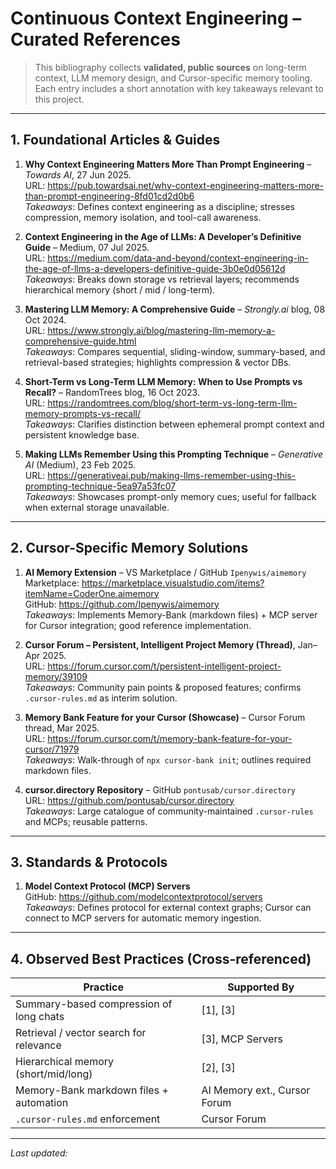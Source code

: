 # Continuous Context Engineering – Curated References

> This bibliography collects **validated, public sources** on long-term context, LLM memory design, and Cursor-specific memory tooling. Each entry includes a short annotation with key takeaways relevant to this project.

---

## 1. Foundational Articles & Guides

1. **Why Context Engineering Matters More Than Prompt Engineering** – *Towards AI*, 27 Jun 2025.  
   URL: <https://pub.towardsai.net/why-context-engineering-matters-more-than-prompt-engineering-8fd01cd2d0b6>  
   *Takeaways*: Defines context engineering as a discipline; stresses compression, memory isolation, and tool-call awareness.

2. **Context Engineering in the Age of LLMs: A Developer’s Definitive Guide** – Medium, 07 Jul 2025.  
   URL: <https://medium.com/data-and-beyond/context-engineering-in-the-age-of-llms-a-developers-definitive-guide-3b0e0d05612d>  
   *Takeaways*: Breaks down storage vs retrieval layers; recommends hierarchical memory (short / mid / long-term).

3. **Mastering LLM Memory: A Comprehensive Guide** – *Strongly.ai* blog, 08 Oct 2024.  
   URL: <https://www.strongly.ai/blog/mastering-llm-memory-a-comprehensive-guide.html>  
   *Takeaways*: Compares sequential, sliding-window, summary-based, and retrieval-based strategies; highlights compression & vector DBs.

4. **Short-Term vs Long-Term LLM Memory: When to Use Prompts vs Recall?** – RandomTrees blog, 16 Oct 2023.  
   URL: <https://randomtrees.com/blog/short-term-vs-long-term-llm-memory-prompts-vs-recall/>  
   *Takeaways*: Clarifies distinction between ephemeral prompt context and persistent knowledge base.

5. **Making LLMs Remember Using this Prompting Technique** – *Generative AI* (Medium), 23 Feb 2025.  
   URL: <https://generativeai.pub/making-llms-remember-using-this-prompting-technique-5ea97a53fc07>  
   *Takeaways*: Showcases prompt-only memory cues; useful for fallback when external storage unavailable.

---

## 2. Cursor-Specific Memory Solutions

1. **AI Memory Extension** – VS Marketplace / GitHub `Ipenywis/aimemory`  
   Marketplace: <https://marketplace.visualstudio.com/items?itemName=CoderOne.aimemory>  
   GitHub: <https://github.com/Ipenywis/aimemory>  
   *Takeaways*: Implements Memory-Bank (markdown files) + MCP server for Cursor integration; good reference implementation.

2. **Cursor Forum – Persistent, Intelligent Project Memory (Thread)**, Jan–Apr 2025.  
   URL: <https://forum.cursor.com/t/persistent-intelligent-project-memory/39109>  
   *Takeaways*: Community pain points & proposed features; confirms `.cursor-rules.md` as interim solution.

3. **Memory Bank Feature for your Cursor (Showcase)** – Cursor Forum thread, Mar 2025.  
   URL: <https://forum.cursor.com/t/memory-bank-feature-for-your-cursor/71979>  
   *Takeaways*: Walk-through of `npx cursor-bank init`; outlines required markdown files.

4. **cursor.directory Repository** – GitHub `pontusab/cursor.directory`  
   URL: <https://github.com/pontusab/cursor.directory>  
   *Takeaways*: Large catalogue of community-maintained `.cursor-rules` and MCPs; reusable patterns.

---

## 3. Standards & Protocols

1. **Model Context Protocol (MCP) Servers**  
   GitHub: <https://github.com/modelcontextprotocol/servers>  
   *Takeaways*: Defines protocol for external context graphs; Cursor can connect to MCP servers for automatic memory ingestion.

---

## 4. Observed Best Practices (Cross-referenced)

| Practice | Supported By |
|----------|--------------|
| Summary-based compression of long chats | [1], [3] |
| Retrieval / vector search for relevance | [3], MCP Servers |
| Hierarchical memory (short/mid/long) | [2], [3] |
| Memory-Bank markdown files + automation | AI Memory ext., Cursor Forum |
| `.cursor-rules.md` enforcement | Cursor Forum |

---

*Last updated: <!--date-->* 